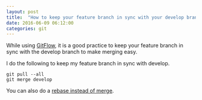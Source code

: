 ```yaml
---
layout: post
title:  "How to keep your feature branch in sync with your develop branch"
date: 2016-06-09 06:12:00
categories: git
---
```


While using [GitFlow](https://www.atlassian.com/git/tutorials/comparing-workflows/gitflow-workflow), 
it is a good practice to keep your feature branch in sync with the develop branch to make merging easy. 

I do the following to keep my feature branch in sync with develop.

```
git pull --all
git merge develop
``` 

You can also do a [rebase instead of merge](https://www.atlassian.com/git/tutorials/merging-vs-rebasing/).